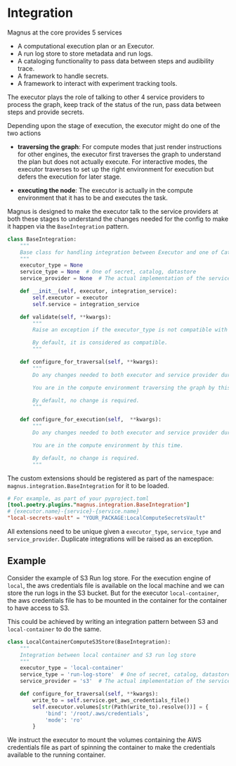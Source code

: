 # Integration

Magnus at the core provides 5 services

- A computational execution plan or an Executor.
- A run log store to store metadata and run logs.
- A cataloging functionality to pass data between steps and audibility trace.
- A framework to handle secrets.
- A framework to interact with experiment tracking tools.

The executor plays the role of talking to other 4 service providers to process the graph, keep track of the status
of the run, pass data between steps and provide secrets.

Depending upon the stage of execution, the executor might do one of the two actions

- **traversing the graph**: For compute modes that just render instructions for other engines, the executor first
    traverses the graph to understand the plan but does not actually execute. For interactive modes, the executor
    traverses to set up the right environment for execution but defers the execution for later stage.

- **executing the node**: The executor is actually in the compute environment that it has to be and executes the task.

Magnus is designed to make the executor talk to the service providers at both these stages to understand the changes
needed for the config to make it happen via the ```BaseIntegration``` pattern.

```python
class BaseIntegration:
    """
    Base class for handling integration between Executor and one of Catalog, Secrets, RunLogStore.
    """
    executor_type = None
    service_type = None  # One of secret, catalog, datastore
    service_provider = None  # The actual implementation of the service

    def __init__(self, executor, integration_service):
        self.executor = executor
        self.service = integration_service

    def validate(self, **kwargs):
        """
        Raise an exception if the executor_type is not compatible with service provider.

        By default, it is considered as compatible.
        """

    def configure_for_traversal(self, **kwargs):
        """
        Do any changes needed to both executor and service provider during traversal of the graph.

        You are in the compute environment traversing the graph by this time.

        By default, no change is required.
        """

    def configure_for_execution(self,  **kwargs):
        """
        Do any changes needed to both executor and service provider during execution of a node.

        You are in the compute environment by this time.

        By default, no change is required.
        """
```

The custom extensions should be registered as part of the namespace: ```magnus.integration.BaseIntegration``` for it
to be loaded.

```toml
# For example, as part of your pyproject.toml
[tool.poetry.plugins."magnus.integration.BaseIntegration"]
# {executor.name}-{service}-{service.name}
"local-secrets-vault" = "YOUR_PACKAGE:LocalComputeSecretsVault"
```

All extensions need to be unique given a ```executor_type```, ```service_type``` and ```service_provider```.
Duplicate integrations will be raised as an exception.


## Example

Consider the example of S3 Run log store. For the execution engine of ```local```, the aws credentials file is available
on the local machine and we can store the run logs in the S3 bucket. But for the executor ```local-container```, the
aws credentials file has to be mounted in the container for the container to have access to S3.

This could be achieved by writing an integration pattern between S3 and ```local-container``` to do the same.

```python
class LocalContainerComputeS3Store(BaseIntegration):
    """
    Integration between local container and S3 run log store
    """
    executor_type = 'local-container'
    service_type = 'run-log-store'  # One of secret, catalog, datastore
    service_provider = 's3'  # The actual implementation of the service

    def configure_for_traversal(self, **kwargs):
        write_to = self.service.get_aws_credentials_file()
        self.executor.volumes[str(Path(write_to).resolve())] = {
            'bind': '/root/.aws/credentials',
            'mode': 'ro'
        }
```

We instruct the executor to mount the volumes containing the AWS credentials file as part of spinning the container to
make the credentials available to the running container.
